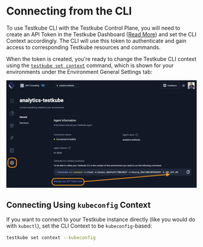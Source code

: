 # Connecting from the CLI

To use Testkube CLI with the Testkube Control Plane, you will need to create an API Token in the 
Testkube Dashboard ([Read More](/testkube-pro/articles/api-token-management)) and set the CLI Context accordingly. The CLI will 
use this token to authenticate and gain access to corresponding Testkube resources and commands.

When the token is created, you're ready to change the Testkube CLI context using the 
[`testkube set context`](/cli/testkube_set_context) command, which is shown for your environments 
under the Environment General Settings tab:

![Setting Context](../../img/setting-context.png)

## Connecting Using `kubeconfig` Context

If you want to connect to your Testkube instance directly (like you would do with `kubectl`), set the CLI Context to be `kubeconfig`-based: 

```sh 
testkube set context --kubeconfig
```

